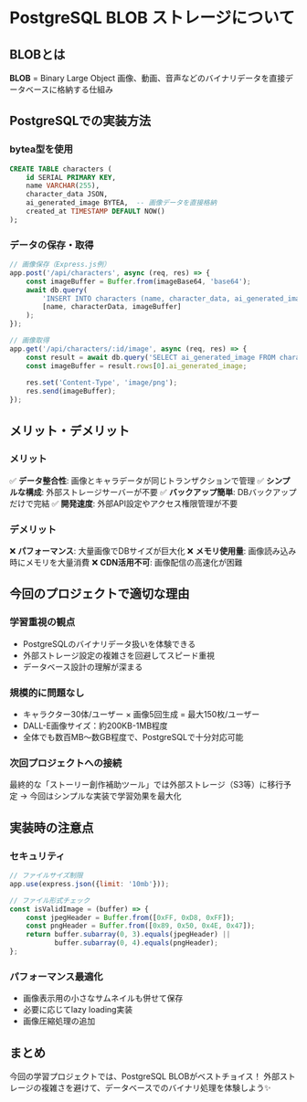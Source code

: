 # PostgreSQL BLOB ストレージについて

## BLOBとは
**BLOB** = Binary Large Object
画像、動画、音声などのバイナリデータを直接データベースに格納する仕組み

## PostgreSQLでの実装方法

### bytea型を使用
```sql
CREATE TABLE characters (
    id SERIAL PRIMARY KEY,
    name VARCHAR(255),
    character_data JSON,
    ai_generated_image BYTEA,  -- 画像データを直接格納
    created_at TIMESTAMP DEFAULT NOW()
);
```

### データの保存・取得
```javascript
// 画像保存（Express.js例）
app.post('/api/characters', async (req, res) => {
    const imageBuffer = Buffer.from(imageBase64, 'base64');
    await db.query(
        'INSERT INTO characters (name, character_data, ai_generated_image) VALUES ($1, $2, $3)',
        [name, characterData, imageBuffer]
    );
});

// 画像取得
app.get('/api/characters/:id/image', async (req, res) => {
    const result = await db.query('SELECT ai_generated_image FROM characters WHERE id = $1', [req.params.id]);
    const imageBuffer = result.rows[0].ai_generated_image;
    
    res.set('Content-Type', 'image/png');
    res.send(imageBuffer);
});
```

## メリット・デメリット

### メリット
✅ **データ整合性**: 画像とキャラデータが同じトランザクションで管理
✅ **シンプルな構成**: 外部ストレージサーバーが不要
✅ **バックアップ簡単**: DBバックアップだけで完結
✅ **開発速度**: 外部API設定やアクセス権限管理が不要

### デメリット
❌ **パフォーマンス**: 大量画像でDBサイズが巨大化
❌ **メモリ使用量**: 画像読み込み時にメモリを大量消費
❌ **CDN活用不可**: 画像配信の高速化が困難

## 今回のプロジェクトで適切な理由

### 学習重視の観点
- PostgreSQLのバイナリデータ扱いを体験できる
- 外部ストレージ設定の複雑さを回避してスピード重視
- データベース設計の理解が深まる

### 規模的に問題なし
- キャラクター30体/ユーザー × 画像5回生成 = 最大150枚/ユーザー
- DALL-E画像サイズ：約200KB-1MB程度
- 全体でも数百MB〜数GB程度で、PostgreSQLで十分対応可能

### 次回プロジェクトへの接続
最終的な「ストーリー創作補助ツール」では外部ストレージ（S3等）に移行予定
→ 今回はシンプルな実装で学習効果を最大化

## 実装時の注意点

### セキュリティ
```javascript
// ファイルサイズ制限
app.use(express.json({limit: '10mb'}));

// ファイル形式チェック
const isValidImage = (buffer) => {
    const jpegHeader = Buffer.from([0xFF, 0xD8, 0xFF]);
    const pngHeader = Buffer.from([0x89, 0x50, 0x4E, 0x47]);
    return buffer.subarray(0, 3).equals(jpegHeader) || 
           buffer.subarray(0, 4).equals(pngHeader);
};
```

### パフォーマンス最適化
- 画像表示用の小さなサムネイルも併せて保存
- 必要に応じてlazy loading実装
- 画像圧縮処理の追加

## まとめ
今回の学習プロジェクトでは、PostgreSQL BLOBがベストチョイス！
外部ストレージの複雑さを避けて、データベースでのバイナリ処理を体験しよう✨